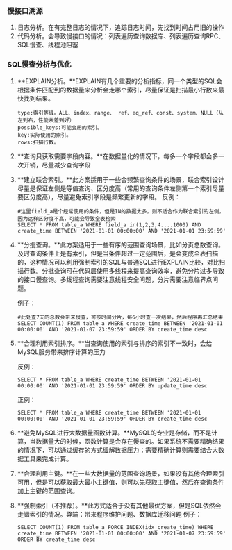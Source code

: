 ### 慢接口溯源
1. 日志分析。在有完整日志的情况下，追踪日志时间，先找到时间占用旧的操作
2. 代码分析。会导致慢接口的情况：列表遍历查询数据库、列表遍历查询RPC、SQL慢查、线程池阻塞

### SQL慢查分析与优化
1. **EXPLAIN分析。**EXPLAIN有几个重要的分析指标，同一个类型的SQL会根据条件匹配到的数据量来分析会走哪个索引，尽量保证是扫描最小行数来最快找到结果。
   
   ```
   type:索引等级。ALL、index、range、 ref、eq_ref、const、system、NULL（从左到右，性能从差到好）
   possible_keys:可能会用的索引。
   key:实际使用的索引。
   rows:扫描行数。
   ```
   
2. **查询只获取需要字段内容。**在数据量化的情况下，每多一个字段都会多一次开销，尽量减少查询字段
3. **建立联合索引。**此方案适用于一些会频繁查询条件的场景，联合索引设计尽量是保证左侧是等值查询、区分度高（常用的查询条件左侧第一个索引尽量要区分度高），尽量避免索引字段是频繁更新的字段。
   反例：
   ```
   #这里field_a是个经常使用的条件，但是IN的数据太多，则不适合作为联合索引的左侧，因为这样区分度不高，可能会导致全表检索
   SELECT * FROM table_a WHERE field_a in(1,2,3,4....1000) AND create_time BETWEEN '2021-01-01 00:00:00' AND '2021-01-01 23:59:59'
   ```
4. **分批查询。**此方案适用于一些有序的范围查询场景，比如分页总数查询。及时查询条件上是有索引，但是当条件超过一定范围后，是会变成全表扫描的，这种情况可以利用强制索引的SQL与普通SQL进行EXPLAIN比较，对比扫描行数。分批查询可在代码层使用多线程来提高查询效率，避免分片过多导致的接口慢查询。多线程查询需要注意线程安全问题，分片需要注意临界点问题。

   例子：
      ```
      #此处查7天的总数会带来慢查，可按时间分片，每6小时查一次结果，然后程序再汇总结果
      SELECT COUNT(1) FROM table_a WHERE create_time BETWEEN '2021-01-01 00:00:00' AND '2021-01-07 23:59:59' ORDER BY create_time desc
      ```
5. **合理利用索引排序。**当查询使用的索引与排序的索引不一致时，会给MySQL服务带来排序计算的压力

      反例：
      ```
      SELECT * FROM table_a WHERE create_time BETWEEN '2021-01-01 00:00:00' AND '2021-01-01 23:59:59' ORDER BY update_time desc
      ```
      正例：
      ```
      SELECT * FROM table_a WHERE create_time BETWEEN '2021-01-01 00:00:00' AND '2021-01-01 23:59:59' ORDER BY create_time desc
      ```
6. **避免MySQL进行大数据量函数计算。**MySQL的专业是存储，而不是计算，当数据量大的时候，函数计算是会存在慢查的。如果系统不需要精确结果的情况下，可以通过缓存的方式缓解数据压力；需要精确计算则需要结合大数据工具来完成计算。
7. **合理利用主键。**在一些大数据量的范围查询场景，如果没有其他合理索引可用，但是可以获取最大最小主键值，则可以先获取主键值，然后在查询条件加上主键的范围查询。
8. **强制索引（不推荐）。**此方式适合于没有其他最优方案，但是SQL依然会走错索引的情况。弊端：带来程序维护问题、数据库迁移问题
   例子：
      ```
      SELECT COUNT(1) FROM table_a FORCE INDEX(idx_create_time) WHERE create_time BETWEEN '2021-01-01 00:00:00' AND '2021-01-07 23:59:59' ORDER BY create_time desc
      ```